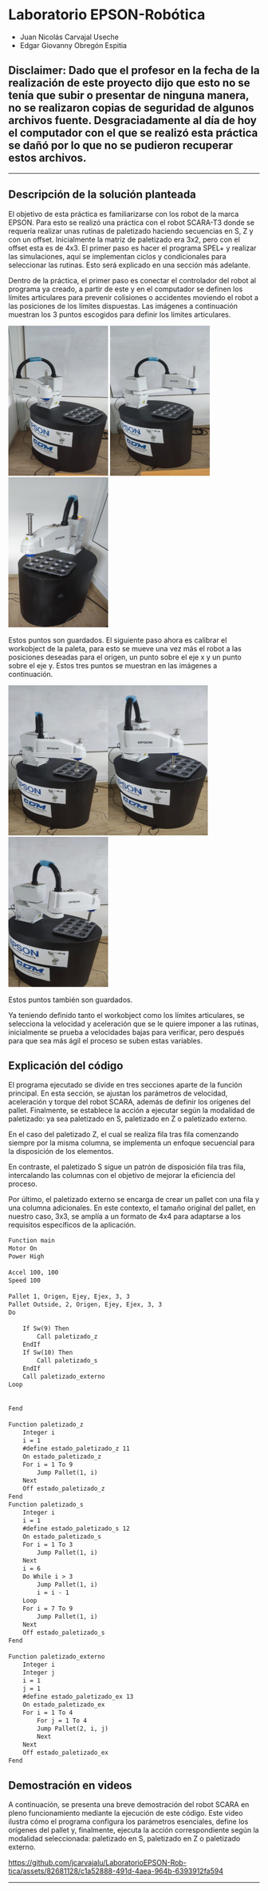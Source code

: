 # Laboratorio EPSON-Robótica

- Juan Nicolás Carvajal Useche
- Edgar Giovanny Obregón Espitia

## Disclaimer: Dado que el profesor en la fecha de la realización de este proyecto dijo que esto no se tenía que subir o presentar de ninguna manera, no se realizaron copias de seguridad de algunos archivos fuente. Desgraciadamente al día de hoy el computador con el que se realizó esta práctica se dañó por lo que no se pudieron recuperar estos archivos.

------------------------------------------------------------------------------------------------------------------------------------------------------------------------------

## Descripción de la solución planteada

El objetivo de esta práctica es familiarizarse con los robot de la marca EPSON. Para esto se realizó una práctica con el robot SCARA-T3 donde se requería realizar unas rutinas de paletizado haciendo secuencias en S, Z y con un offset. Inicialmente la matriz de paletizado era 3x2, pero con el offset esta es de 4x3. El primer paso es hacer el programa SPEL+ y realizar las simulaciones, aquí se implementan ciclos y condicionales para seleccionar las rutinas. Esto será explicado en una sección más adelante.

Dentro de la práctica, el primer paso es conectar el controlador del robot al programa ya creado, a partir de este y en el computador se definen los límites articulares para prevenir colisiones o accidentes moviendo el robot a las posiciones de los límites dispuestas. Las imágenes a continuación muestran los 3 puntos escogidos para definir los límites articulares.

<img src="Images/q1.jpeg" alt="Texto alternativo" width="200" height="300"> <img src="Images/q2.jpeg" alt="Texto alternativo" width="200" height="300"> <img src="Images/q3.jpeg" alt="Texto alternativo" width="200" height="300">



Estos puntos son guardados. El siguiente paso ahora es calibrar el workobject de la paleta, para esto se mueve una vez más el robot a las posiciones deseadas para el origen, un punto sobre el eje x y un punto sobre el eje y. Estos tres puntos se muestran en las imágenes a continuación.

<img src="Images/o.jpeg" alt="Texto alternativo" width="200" height="300"><img src="Images/x.jpeg" alt="Texto alternativo" width="200" height="300"><img src="Images/y.jpeg" alt="Texto alternativo" width="200" height="300">


Estos puntos también son guardados.

Ya teniendo definido tanto el workobject como los límites articulares, se selecciona la velocidad y aceleración que se le quiere imponer a las rutinas, inicialmente se prueba a velocidades bajas para verificar, pero después para que sea más ágil el proceso se suben estas variables.

## Explicación del código
El programa ejecutado se divide en tres secciones aparte de la función principal. En esta sección, se ajustan los parámetros de velocidad, aceleración y torque del robot SCARA, además de definir los orígenes del pallet. Finalmente, se establece la acción a ejecutar según la modalidad de paletizado: ya sea paletizado en S, paletizado en Z o paletizado externo.

En el caso del paletizado Z, el cual se realiza fila tras fila comenzando siempre por la misma columna, se implementa un enfoque secuencial para la disposición de los elementos.

En contraste, el paletizado S sigue un patrón de disposición fila tras fila, intercalando las columnas con el objetivo de mejorar la eficiencia del proceso.

Por último, el paletizado externo se encarga de crear un pallet con una fila y una columna adicionales. En este contexto, el tamaño original del pallet, en nuestro caso, 3x3, se amplía a un formato de 4x4 para adaptarse a los requisitos específicos de la aplicación.
``` SPEL+
Function main
Motor On
Power High

Accel 100, 100
Speed 100

Pallet 1, Origen, Ejey, Ejex, 3, 3
Pallet Outside, 2, Origen, Ejey, Ejex, 3, 3
Do
	
	If Sw(9) Then
		Call paletizado_z
	EndIf
	If Sw(10) Then
		Call paletizado_s
	EndIf
	Call paletizado_externo
Loop


Fend

Function paletizado_z
	Integer i
	i = 1
	#define estado_paletizado_z 11
	On estado_paletizado_z
	For i = 1 To 9
		Jump Pallet(1, i)
	Next
	Off estado_paletizado_z
Fend
Function paletizado_s
	Integer i
	i = 1
	#define estado_paletizado_s 12
	On estado_paletizado_s
	For i = 1 To 3
		Jump Pallet(1, i)
	Next
	i = 6
	Do While i > 3
		Jump Pallet(1, i)
		i = i - 1
	Loop
	For i = 7 To 9
		Jump Pallet(1, i)
	Next
	Off estado_paletizado_s
Fend

Function paletizado_externo
	Integer i
	Integer j
	i = 1
	j = 1
	#define estado_paletizado_ex 13
	On estado_paletizado_ex
	For i = 1 To 4
		For j = 1 To 4
		Jump Pallet(2, i, j)
		Next
	Next
	Off estado_paletizado_ex
Fend
```

## Demostración en videos

A continuación, se presenta una breve demostración del robot SCARA en pleno funcionamiento mediante la ejecución de este código. Este video ilustra cómo el programa configura los parámetros esenciales, define los orígenes del pallet y, finalmente, ejecuta la acción correspondiente según la modalidad seleccionada: paletizado en S, paletizado en Z o paletizado externo. 




https://github.com/jcarvajalu/LaboratorioEPSON-Rob-tica/assets/82681128/c1a52888-491d-4aea-964b-6393912fa594



--------------------------------------------------------------------------------------------------------------------------------------
